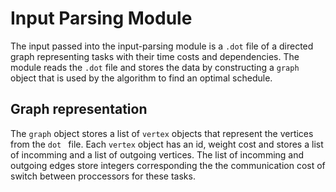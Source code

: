 # Input Parsing Module

The input passed into the input-parsing module is a ``.dot`` file of a directed graph representing tasks with their time costs and dependencies. The module reads the ``.dot`` file and stores the data by constructing a ``graph`` object that is used by the algorithm to find an optimal schedule.

## Graph representation
The ``graph`` object stores a list of ``vertex`` objects that represent the vertices from the ``dot `` file. Each ``vertex`` object has an id, weight cost and stores a list of incomming and a list of outgoing vertices. The list of incomming and outgoing edges store integers corresponding the the communication cost of switch between proccessors for these tasks.
